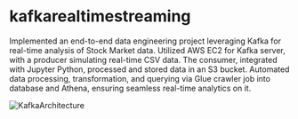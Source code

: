# kafkarealtimestreaming

Implemented an end-to-end data engineering project leveraging Kafka for real-time analysis of Stock Market data. Utilized AWS EC2 for Kafka server, with a producer simulating real-time CSV data. The consumer, integrated with Jupyter Python, processed and stored data in an S3 bucket. Automated data processing, transformation, and querying via Glue crawler job into database and Athena, ensuring seamless real-time analytics on it.

![KafkaArchitecture](https://github.com/shanker96/kafkarealtimestreaming/assets/20686097/ca0d6aea-51e5-44b4-a6eb-09d707a26fdb)
